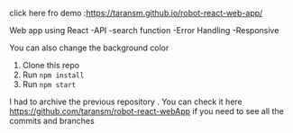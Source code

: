 click here fro demo :https://taransm.github.io/robot-react-web-app/

Web app using React
-API
-search function
-Error Handling
-Responsive

You can also change the background color 

1. Clone this repo
2. Run `npm install`
3. Run `npm start`

I had to archive the previous repository . You can check it here https://github.com/taransm/robot-react-webApp if you need to see all the commits and branches
